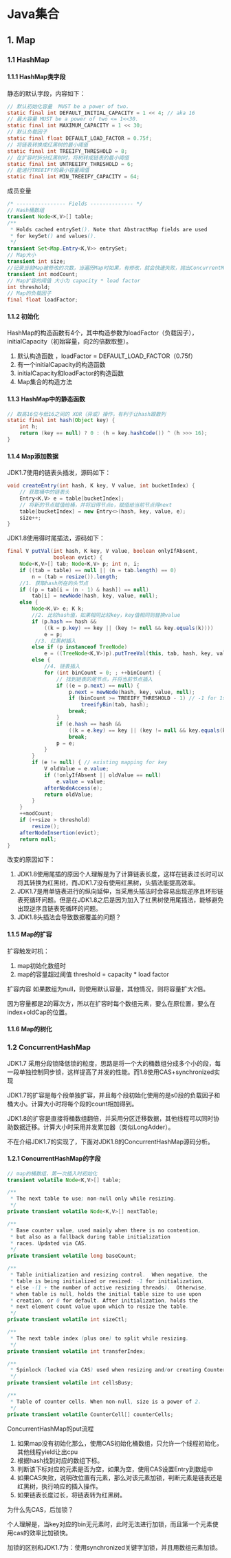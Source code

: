 # Java集合

## 1. Map



### 1.1 HashMap



#### 1.1.1 HashMap类字段



静态的默认字段，内容如下：

```java
// 默认初始化容量  MUST be a power of two.
static final int DEFAULT_INITIAL_CAPACITY = 1 << 4; // aka 16
// 最大容量 MUST be a power of two <= 1<<30.
static final int MAXIMUM_CAPACITY = 1 << 30;
// 默认负载因子 
static final float DEFAULT_LOAD_FACTOR = 0.75f;
// 将链表转换成红黑树的最小阈值
static final int TREEIFY_THRESHOLD = 8;
// 在扩容时拆分红黑树时，将树转成链表的最小阈值
static final int UNTREEIFY_THRESHOLD = 6;
// 能进行TREEIFY的最小容量阈值
static final int MIN_TREEIFY_CAPACITY = 64;
```

成员变量

```java
/* ---------------- Fields -------------- */
// Hash桶数组
transient Node<K,V>[] table;
/**
 * Holds cached entrySet(). Note that AbstractMap fields are used
 * for keySet() and values().
 */
transient Set<Map.Entry<K,V>> entrySet;
// Map大小
transient int size;
//记录当前Map被修改的次数，当遍历Map时如果，有修改，就会快速失败，抛出ConcurrentModificationException
transient int modCount;
// Map扩容的阈值 大小为 capacity * load factor
int threshold;
// Map的负载因子
final float loadFactor;
```



#### 1.1.2 初始化 

HashMap的构造函数有4个，其中构造参数为loadFactor（负载因子），initialCapacity（初始容量，向2的倍数取整）。

1. 默认构造函数 ，loadFactor = DEFAULT_LOAD_FACTOR（0.75f）
2. 有一个initialCapacity的构造函数
3. initialCapacity和loadFactor的构造函数
4. Map集合的构造方法

#### 1.1.3 HashMap中的静态函数

```java
// 取高16位与低16之间的 XOR（异或）操作，有利于让hash跟散列
static final int hash(Object key) {
    int h;
    return (key == null) ? 0 : (h = key.hashCode()) ^ (h >>> 16);
}
```

 

#### 1.1.4 Map添加数据

JDK1.7使用的链表头插发，源码如下：

```java
void createEntry(int hash, K key, V value, int bucketIndex) {
    // 获取桶中的链表头
    Entry<K,V> e = table[bucketIndex];
    // 将新的节点赋值给桶，并将旧得节点e，赋值给当前节点得next
    table[bucketIndex] = new Entry<>(hash, key, value, e);
    size++;
}
```

 JDK1.8使用得时尾插法，源码如下：

```java
final V putVal(int hash, K key, V value, boolean onlyIfAbsent,
               boolean evict) {
    Node<K,V>[] tab; Node<K,V> p; int n, i;
    if ((tab = table) == null || (n = tab.length) == 0)
        n = (tab = resize()).length;
    //1. 获取hash所在的头节点
    if ((p = tab[i = (n - 1) & hash]) == null)
        tab[i] = newNode(hash, key, value, null);
    else {
        Node<K,V> e; K k;
        //2. 比较hash值，如果相同比较key，key值相同则替换value
        if (p.hash == hash &&
            ((k = p.key) == key || (key != null && key.equals(k))))
            e = p;
         //3. 红黑树插入
        else if (p instanceof TreeNode)
            e = ((TreeNode<K,V>)p).putTreeVal(this, tab, hash, key, value);
        else {
            //4. 链表插入
            for (int binCount = 0; ; ++binCount) {
                // 找到链表的尾节点，并将当前节点插入
                if ((e = p.next) == null) {
                    p.next = newNode(hash, key, value, null);
                    if (binCount >= TREEIFY_THRESHOLD - 1) // -1 for 1st
                        treeifyBin(tab, hash);
                    break;
                }
                if (e.hash == hash &&
                    ((k = e.key) == key || (key != null && key.equals(k))))
                    break;
                p = e;
            }
        }
        if (e != null) { // existing mapping for key
            V oldValue = e.value;
            if (!onlyIfAbsent || oldValue == null)
                e.value = value;
            afterNodeAccess(e);
            return oldValue;
        }
    }
    ++modCount;
    if (++size > threshold)
        resize();
    afterNodeInsertion(evict);
    return null;
}
```

改变的原因如下：

1. JDK1.8使用尾插的原因个人理解是为了计算链表长度，这样在链表过长时可以将其转换为红黑树，而JDK1.7没有使用红黑树，头插法能提高效率。
2. JDK1.7是用单链表进行的纵向延伸，当采用头插法时会容易出现逆序且环形链表死循环问题。但是在JDK1.8之后是因为加入了红黑树使用尾插法，能够避免出现逆序且链表死循环的问题。
3. JDK1.8头插法会导致数据覆盖的问题？

#### 1.1.5 Map的扩容

扩容触发时机：

1. map初始化数组时
2. map的容量超过阈值 threshold = capacity * load factor

扩容内容 如果数组为null，则使用默认容量，其他情况，则将容量扩大2倍。

因为容量都是2的幂次方，所以在扩容时每个数组元素，要么在原位置，要么在 index+oldCap的位置。

#### 1.1.6 Map的树化







### 1.2 ConcurrentHashMap



JDK1.7 采用分段锁降低锁的粒度，思路是将一个大的桶数组分成多个小的段，每一段单独控制同步锁，这样提高了并发的性能。而1.8使用CAS+synchronized实现

JDK1.7的扩容是每个段单独扩容，并且每个段初始化使用的是s0段的负载因子和桶大小。计算大小时将每个段的count相加得到。

JDK1.8的扩容是直接将桶数组翻倍，并采用分区迁移数据，其他线程可以同时协助数据迁移。计算大小时采用并发累加器（类似LongAdder）。

不在介绍JDK1.7的实现了，下面对JDK1.8的ConcurrentHashMap源码分析。



#### 1.2.1 ConcurrentHashMap的字段

``` java
// map的桶数组，第一次插入时初始化
transient volatile Node<K,V>[] table;

/**
 * The next table to use; non-null only while resizing.
 */
private transient volatile Node<K,V>[] nextTable;

/**
 * Base counter value, used mainly when there is no contention,
 * but also as a fallback during table initialization
 * races. Updated via CAS.
 */
private transient volatile long baseCount;

/**
 * Table initialization and resizing control.  When negative, the
 * table is being initialized or resized: -1 for initialization,
 * else -(1 + the number of active resizing threads).  Otherwise,
 * when table is null, holds the initial table size to use upon
 * creation, or 0 for default. After initialization, holds the
 * next element count value upon which to resize the table.
 */
private transient volatile int sizeCtl;

/**
 * The next table index (plus one) to split while resizing.
 */
private transient volatile int transferIndex;

/**
 * Spinlock (locked via CAS) used when resizing and/or creating CounterCells.
 */
private transient volatile int cellsBusy;

/**
 * Table of counter cells. When non-null, size is a power of 2.
 */
private transient volatile CounterCell[] counterCells;
```

ConcurrentHashMap的put流程

1. 如果map没有初始化那么，使用CAS初始化桶数组，只允许一个线程初始化，其他线程yield让出cpu
2. 根据hash找到对应的数组下标。
3. 判断该下标对应的元素是否为空，如果为空，使用CAS设置Entry到数组中
4. 如果CAS失败，说明改位置有元素，那么对该元素加锁，判断元素是链表还是红黑树，执行响应的插入操作。
5. 如果链表长度过长，将链表转为红黑树。

为什么先CAS，后加锁？

个人理解是，当key对应的bin无元素时，此时无法进行加锁，而且第一个元素使用cas的效率比加锁快。



加锁的区别和JDK1.7为：使用synchronized关键字加锁，并且用数组元素加锁。


